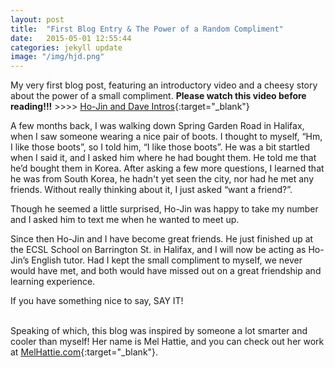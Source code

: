 ```yaml
---
layout: post
title:  "First Blog Entry & The Power of a Random Compliment"
date:   2015-05-01 12:55:44
categories: jekyll update
image: "/img/hjd.png"
---
```

 My very first blog post, featuring an introductory video and a cheesy story about the power of a small compliment. 
 **Please watch this video before reading!!!**     >>>>     [Ho-Jin and Dave Intros](https://www.youtube.com/watch?v=6BHxqogqMoc){:target="_blank"}



 
 A few months back, I was walking down Spring Garden Road in Halifax, when I saw someone wearing a nice pair of boots. I thought to myself, “Hm, I like those boots”, so I told him, “I like those boots”. He was a bit startled when I said it, and I asked him where he had bought them. He told me that he’d bought them in Korea. After asking a few more questions, I learned that he was from South Korea, he hadn't yet seen the city, nor had he met any friends.  Without really thinking about it, I just asked “want a friend?”. 

 Though he seemed a little surprised, Ho-Jin was happy to take my number and I asked him to text me when he wanted to meet up. 

 Since then Ho-Jin and I have become great friends. He just finished up at the ECSL School on Barrington St. in Halifax, and I will now be acting as Ho-Jin’s English tutor. Had I kept the small compliment to myself, we never would have met, and both would have missed out on a great friendship and learning experience. 

 If you have something nice to say, SAY IT! <br   /> <br   />

 Speaking of which, this blog was inspired by someone a lot smarter and cooler than myself! Her name is Mel Hattie, and you can check out her work at [MelHattie.com](http://www.melhattie.com/){:target="_blank"}.


 
